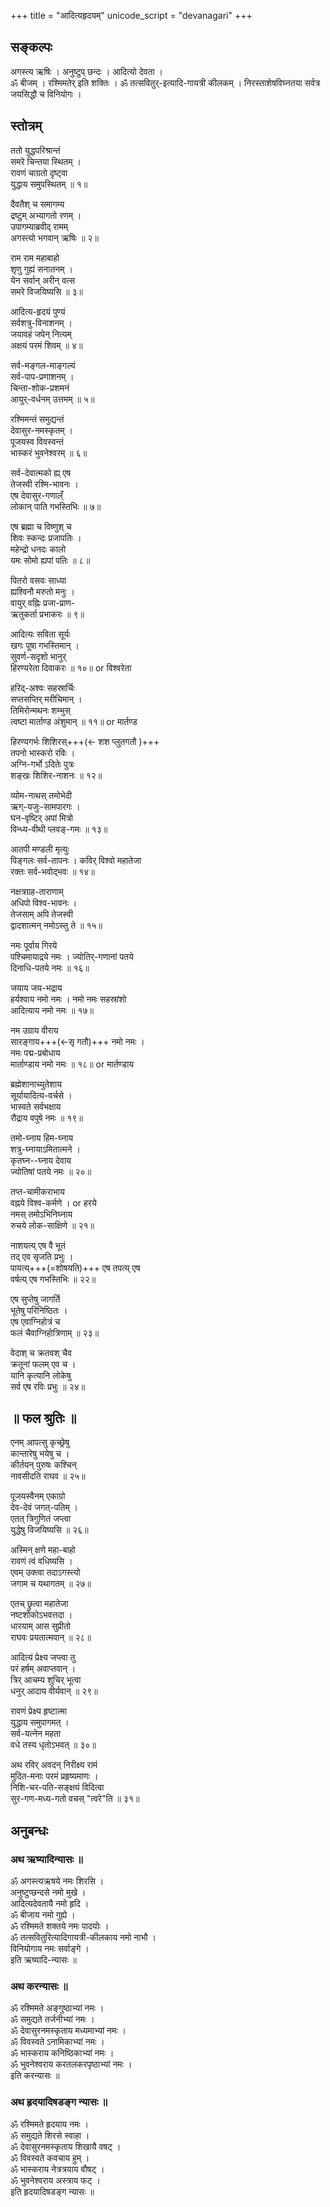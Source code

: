 +++
title = "आदित्यहृदयम्"
unicode_script = "devanagari"
+++

<div class="videoEmbed"  src="https://www.youtube.com/watch?v=zL9G69rTC-c" caption="मीरागानम्"></div>

## सङ्कल्पः
अगस्त्य ऋषिः । अनुष्टुप् छन्दः ।  आदित्यो देवता ।  
ॐ बीजम् । रश्मिमतेर् इति शक्तिः । ॐ तत्सवितुर्-इत्यादि-गायत्री कीलकम् ।
निरस्ताशेषविघ्नतया सर्वत्र जयसिद्धौ च विनियोगः ।

## स्तोत्रम्

ततो युद्धपरिश्रान्तं  
समरे चिन्तया स्थितम् ।  
रावणं चाग्रतो दृष्ट्वा  
युद्धाय समुपस्थितम् ॥ १॥

दैवतैश् च समागम्य  
द्रष्टुम् अभ्यागतो रणम् ।  
उपागम्याब्रवीद् रामम्  
अगस्त्यो भगवान् ऋषिः ॥ २॥

राम राम महाबाहो  
शृणु गुह्यं सनातनम् ।  
येन सर्वान् अरीन् वत्स  
समरे विजयिष्यसि ॥ ३॥

आदित्य-हृदयं पुण्यं  
सर्वशत्रु-विनाशनम् ।  
जयावहं जपेन् नित्यम्  
अक्षयं परमं शिवम् ॥ ४॥

सर्व-मङ्गल-माङ्गल्यं  
सर्व-पाप-प्रणाशनम् ।  
चिन्ता-शोक-प्रशमनं  
आयुर्-वर्धनम् उत्तमम् ॥ ५॥

रश्मिमन्तं समुद्यन्तं  
देवासुर-नमस्कृतम् ।  
पूजयस्व विवस्वन्तं  
भास्करं भुवनेश्वरम् ॥ ६॥

सर्व-देवात्मको ह्य् एष  
तेजस्वी रश्मि-भावनः ।  
एष देवासुर-गणाल्ँ  
लोकान् पाति गभस्तिभिः ॥ ७॥

एष ब्रह्मा च विष्णुश् च  
शिवः स्कन्दः प्रजापतिः ।  
महेन्द्रो धनदः कालो  
यमः सोमो ह्यपां पतिः ॥ ८॥

पितरो वसवः साध्या  
ह्यश्विनौ मरुतो मनुः ।  
वायुर् वह्निः प्रजा-प्राण-  
ऋतुकर्ता प्रभाकरः ॥ ९॥

आदित्यः सविता सूर्यः  
खगः पूषा गभस्तिमान् ।  
सुवर्ण-सदृशो भानुर्  
हिरण्यरेता दिवाकरः ॥ १०॥  or  विश्वरेता

हरिद्-अश्वः सहस्रार्चिः  
सप्तसप्तिर् मरीचिमान् ।  
तिमिरोन्मथनः शम्भुस्  
त्वष्टा मार्ताण्ड अंशुमान् ॥ ११॥  or  मार्तण्ड

हिरण्यगर्भः शिशिरस्+++(← शश प्लुतगतौ )+++  
तपनो भास्करो रविः ।  
अग्नि-गर्भो ऽदितेः पुत्रः  
शङ्खः शिशिर-नाशनः ॥ १२॥

व्योम-नाथस् तमोभेदी  
ऋग्-यजुः-सामपारगः ।  
घन-वृष्टिर् अपां मित्रो  
विन्ध्य-वीथी प्लवङ्-गमः ॥ १३॥

आतपी मण्डली मृत्युः  
पिङ्गलः सर्व-तापनः ।
कविर् विश्वो महातेजा  
रक्तः सर्व-भवोद्भवः ॥ १४॥

नक्षत्रग्रह-ताराणाम्  
अधिपो विश्व-भावनः ।  
तेजसाम् अपि तेजस्वी  
द्वादशात्मन् नमोऽस्तु ते ॥ १५॥

नमः पूर्वाय गिरये  
पश्चिमायाद्रये नमः ।
ज्योतिर्-गणानां पतये  
दिनाधि-पतये नमः ॥ १६॥

जयाय जय-भद्राय  
हर्यश्वाय नमो नमः ।
नमो नमः सहस्रांशो  
आदित्याय नमो नमः ॥ १७॥

नम उग्राय वीराय  
सारङ्गाय+++(←सृ गतौ)+++ नमो नमः ।  
नमः पद्म-प्रबोधाय  
मार्ताण्डाय नमो नमः ॥ १८॥  or  मार्तण्डाय

ब्रह्मेशानाच्युतेशाय  
सूर्यायादित्य-वर्चसे ।  
भास्वते सर्वभक्षाय  
रौद्राय वपुषे नमः ॥ १९॥

तमो-घ्नाय हिम-घ्नाय  
शत्रु-घ्नायाऽमितात्मने ।  
कृतघ्न--घ्नाय देवाय  
ज्योतिषां पतये नमः ॥ २०॥

तप्त-चामीकराभाय  
वह्नये विश्व-कर्मणे ।  or  हरये   
नमस् तमोऽभिनिघ्नाय  
रुचये लोक-साक्षिणे ॥ २१॥

नाशयत्य् एष वै भूतं  
तद् एव सृजति प्रभुः ।  
पायत्य्+++(=शोषयति)+++ एष तपत्य् एष  
वर्षत्य् एष गभस्तिभिः ॥ २२॥

एष सुप्तेषु जागर्ति  
भूतेषु परिनिष्ठितः ।  
एष एवाग्निहोत्रं च  
फलं चैवाग्निहोत्रिणाम् ॥ २३॥

वेदाश् च क्रतवश् चैव  
क्रतूनां फलम् एव च ।  
यानि कृत्यानि लोकेषु  
सर्व एष रविः प्रभुः ॥ २४॥

## ॥ फल श्रुतिः ॥

एनम् आपत्सु कृच्छ्रेषु  
कान्तारेषु भयेषु च ।  
कीर्तयन् पुरुषः कश्चिन्  
नावसीदति राघव ॥ २५॥

पूजयस्वैनम् एकाग्रो  
देव-देवं जगत्-पतिम् ।  
एतत् त्रिगुणितं जप्त्वा  
युद्धेषु विजयिष्यसि ॥ २६॥

अस्मिन् क्षणे महा-बाहो  
रावणं त्वं वधिष्यसि ।  
एवम् उक्त्वा तदाऽगस्त्यो  
जगाम च यथागतम् ॥ २७॥

एतच् छ्रुत्वा महातेजा  
नष्टशोकोऽभवत्तदा ।  
धारयाम् आस सुप्रीतो  
राघवः प्रयतात्मवान् ॥ २८॥

आदित्यं प्रेक्ष्य जप्त्वा तु  
परं हर्षम् अवाप्तवान् ।  
त्रिर् आचम्य शुचिर् भूत्वा  
धनुर् आदाय वीर्यवान् ॥ २९॥

रावणं प्रेक्ष्य हृष्टात्मा  
युद्धाय समुपागमत् ।  
सर्व-यत्नेन महता  
वधे तस्य धृतोऽभवत् ॥ ३०॥

अथ रविर् अवदन् निरीक्ष्य रामं  
मुदित-मनाः परमं प्रहृष्यमाणः ।  
निशि-चर-पति-सङ्क्षयं विदित्वा  
सुर-गण-मध्य-गतो वचस् "त्वरे"ति ॥ ३१॥


## अनुबन्धः
### अथ ऋष्यादिन्यासः ॥

ॐ अगस्त्यऋषये नमः शिरसि ।  
अनुष्टुप्छन्दसे नमो मुखे ।  
आदित्यदेवतायै नमो हृदि ।  
ॐ बीजाय नमो गुह्ये ।  
ॐ रश्मिमते शक्तये नमः पादयोः ।  
ॐ तत्सवितुरित्यादिगायत्री-कीलकाय नमो नाभौ ।  
विनियोगाय नमः सर्वाङ्गे ।  
इति ऋष्यादि-न्यासः ॥

### अथ करन्यासः ॥

ॐ रश्मिमते अङ्गुष्ठाभ्यां नमः ।  
ॐ समुद्यते तर्जनीभ्यां नमः ।  
ॐ देवासुरनमस्कृताय मध्यमाभ्यां नमः ।  
ॐ विवस्वते ऽनामिकाभ्यां नमः ।  
ॐ भास्कराय कनिष्ठिकाभ्यां नमः ।  
ॐ भुवनेश्वराय करतलकरपृष्ठाभ्यां नमः ।  
इति करन्यासः ॥

### अथ हृदयादिषडङ्ग न्यासः ॥

ॐ रश्मिमते हृदयाय नमः ।  
ॐ समुद्यते शिरसे स्वाहा ।  
ॐ देवासुरनमस्कृताय शिखायै वषट् ।  
ॐ विवस्वते कवचाय हुम् ।  
ॐ भास्कराय नेत्रत्रयाय वौषट् ।  
ॐ भुवनेश्वराय अस्त्राय फट् ।  
इति हृदयादिषडङ्ग न्यासः ॥

